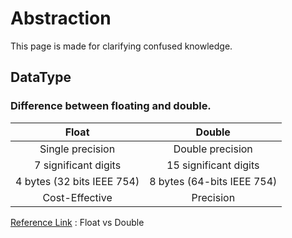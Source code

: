 # Abstraction
This page is made for clarifying confused knowledge. 


## DataType
### Difference between floating and double.
|           Float           |	        Double          |
|           :---:           |           :---:           |
| Single precision          | Double precision          |
| 7 significant digits      | 15 significant digits     |
| 4 bytes (32 bits IEEE 754)| 8 bytes (64-bits IEEE 754)|
| Cost-Effective            | Precision                 |

[Reference Link](https://hackr.io/blog/float-vs-double) : Float vs Double


